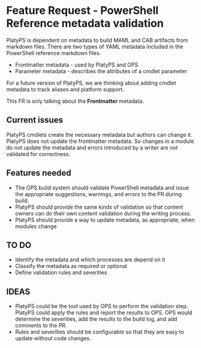 # Feature Request - PowerShell Reference metadata validation

PlatyPS is dependent on metadata to build MAML and CAB artifacts from markdown files. There are two
types of YAML metadata included in the PowerShell reference markdown files.

- Frontmatter metadata - used by PlatyPS and OPS
- Parameter metadata - describes the attributes of a cmdlet parameter

For a future version of PlatyPS, we are thinking about adding cmdlet metadata to track aliases and
platform support.

This FR is only talking about the **Frontmatter** metadata.

## Current issues

PlatyPS cmdlets create the necessary metadata but authors can change it. PlatyPS does not update the
frontmatter metadata. So changes in a module do not update the metadata and errors introduced by a
writer are not validated for correctness.

## Features needed

- The OPS build system should validate PowerShell metadata and issue the appropriate suggestions,
  warnings, and errors to the PR during build.
- PlatyPS should provide the same kinds of validation so that content owners can do their own
  content validation during the writing process.
- PlatyPS should provide a way to update metadata, as appropriate, when modules change

## TO DO

- Identify the metadata and which processes are depend on it
- Classify the metadata as required or optional
- Define validation rules and severities

## IDEAS

- PlatyPS could be the tool used by OPS to perform the validation step. PlatyPS could apply the
  rules and report the results to OPS. OPS would determine the severities, add the results to the
  build log, and add comments to the PR.
- Rules and severities should be configurable so that they are easy to update without code changes.
